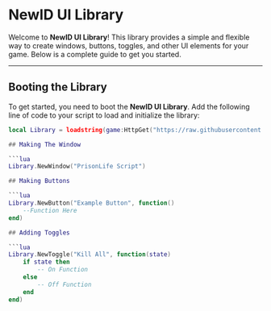 # NewID UI Library

Welcome to **NewID UI Library**! This library provides a simple and flexible way to create windows, buttons, toggles, and other UI elements for your game. Below is a complete guide to get you started.

---

## Booting the Library

To get started, you need to boot the **NewID UI Library**. Add the following line of code to your script to load and initialize the library:

```lua
local Library = loadstring(game:HttpGet("https://raw.githubusercontent.com/ToastStuff/123/refs/heads/main/wer/damn.lua"))()

## Making The Window

```lua
Library.NewWindow("PrisonLife Script")

## Making Buttons

```lua
Library.NewButton("Example Button", function()
    --Function Here
end)

## Adding Toggles

```lua
Library.NewToggle("Kill All", function(state)
    if state then
        -- On Function
    else
        -- Off Function
    end
end)

